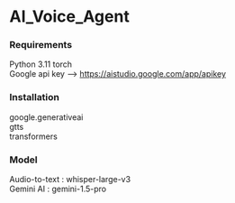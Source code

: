 # AI_Voice_Agent

### Requirements  
Python 3.11
torch  
Google api key  -->  https://aistudio.google.com/app/apikey  
### Installation  
google.generativeai  
gtts  
transformers    
### Model  
Audio-to-text : whisper-large-v3  
Gemini AI : gemini-1.5-pro

